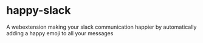 # happy-slack
A webextension making your slack communication happier by automatically adding a happy emoji to all your messages
